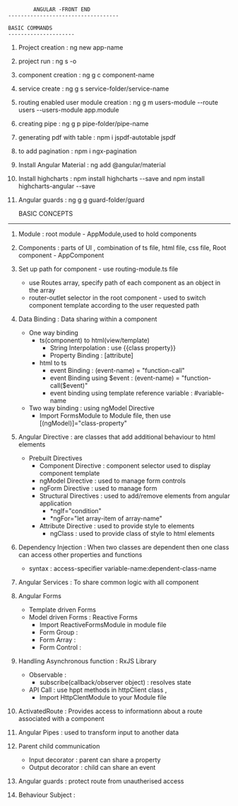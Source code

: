             ANGULAR -FRONT END
    -----------------------------------

    BASIC COMMANDS
    ---------------------

 1. Project creation : ng new app-name
 2. project run : ng s -o
 3. component creation : ng g c component-name
 4. service create : ng g s service-folder/service-name
 5. routing enabled user module creation : ng g m users-module --route users --users-module app.module
 6. creating pipe : ng g p pipe-folder/pipe-name
 7. generating pdf with table : npm i jspdf-autotable jspdf
 8. to add pagination : npm i ngx-pagination
 9. Install Angular Material : ng add @angular/material
 10. Install highcharts : npm install highcharts --save and npm install highcharts-angular --save
 11. Angular guards : ng g g guard-folder/guard

 
     BASIC CONCEPTS
---------------------

1. Module : root module - AppModule,used to hold components
2. Components : parts of UI , combination of ts file, html file, css file, Root component - AppComponent
3. Set up path for component - use routing-module.ts file
    - use Routes array, specify path of each component as an object in the array
    - router-outlet selector in the root component - used to switch component template according to the user requested path
4. Data Binding : Data sharing within a component
    - One way binding
       - ts(component) to html(view/template) 
           - String Interpolation : use {{class property}}
           - Property Binding : [attribute] 
       - html to ts
           - event Binding : (event-name) = "function-call"
           - event Binding using $event : (event-name) = "function-call($event)"
           - event binding using template reference variable : #variable-name
    - Two way binding : using ngModel Directive
       - Import FormsModule to Module file, then use [(ngModel)]="class-property"
5. Angular Directive : are classes that add additional behaviour to html elements
    - Prebuilt Directives
       - Component Directive : component selector used to display component template
       - ngModel Directive : used to manage form controls
       - ngForm Directive : used to manage form
       - Structural Directives : used to add/remove elements from angular application
           - *ngIf="condition" 
           - *ngFor="let array-item of array-name"
       - Attribute Directive : used to provide style to elements
           - ngClass : used to provide class of style to html elements
6. Dependency Injection : When two classes are dependent then one class can access other properties and functions
    - syntax : access-specifier variable-name:dependent-class-name
7. Angular Services : To share common logic with all component 
8. Angular Forms
    - Template driven Forms
    - Model driven Forms : Reactive Forms
       - Import ReactiveFormsModule in module file
       - Form Group : 
       - Form Array : 
       - Form Control : 
    
9. Handling Asynchronous function : RxJS Library
    - Observable : 
       - subscribe(callback/observer object) : resolves state
    - API Call : use hppt methods in httpClient class , 
       - Import HttpClentModule to your Module file
10. ActivatedRoute : Provides access to informationn about a route associated with a component
11. Angular Pipes : used to transform input to another data
12. Parent child communication
    - Input decorator : parent can share a property
    - Output decorator : child can share an event
13. Angular guards : protect route from unautherised access
14. Behaviour Subject : 